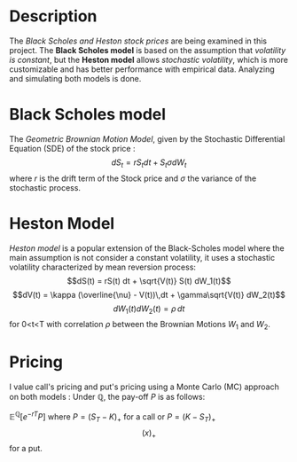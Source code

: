 # Description
The *Black Scholes and Heston stock prices* are being examined in this project. 
The **Black Scholes model** is based on the assumption that *volatility is constant*, 
but the **Heston model** allows *stochastic volatility*, 
which is more customizable and has better performance with empirical data. 
Analyzing and simulating both models is done.

# Black Scholes model

The *Geometric Brownian Motion Model*, given by the Stochastic Differential Equation (SDE) of the stock price :
$$dS_t = r S_t dt +S_t \sigma dW_t$$ 
where $r$ is the drift term of the Stock price and $\sigma$ the variance of the stochastic process.

# Heston Model
*Heston model* is a popular extension of the Black-Scholes model where the main assumption is not consider a constant volatility, it uses a stochastic volatility characterized by mean reversion process: 
$$dS(t) = rS(t) dt + \sqrt{V(t)} S(t) dW_1(t)$$ 
$$dV(t) = \kappa (\overline{\nu} - V(t))\,dt + \gamma\sqrt{V(t)} dW_2(t)$$
$$dW_1(t) dW_2(t) = \rho\, dt$$ for 0<t<T
with correlation $\rho$ between the Brownian Motions $W_1$ and $W_2$.

# Pricing
I value call's pricing and put's pricing using a Monte Carlo (MC) approach on both models :
Under $\mathbb{Q}$, the pay-off $P$ is as follows:

$\mathbb{E}^{\mathbb{Q}} [e^{-rT} P]$ where $P = ( S_T - K )_{+}$ for a call or $P = ( K - S_T )_{+}$ $$(x)_{+}$$ for a put.



